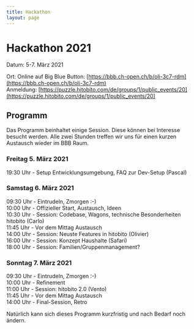 ```yaml
---
title: Hackathon
layout: page
---
```


# Hackathon 2021

Datum: 5-7. März 2021

Ort: Online auf Big Blue Button: [https://bbb.ch-open.ch/b/oli-3c7-rdm](https://bbb.ch-open.ch/b/oli-3c7-rdm)<br>
Anmeldung: [https://puzzle.hitobito.com/de/groups/1/public_events/20](https://puzzle.hitobito.com/de/groups/1/public_events/20)

## Programm

Das Programm beinhaltet einige Session. Diese können bei Interesse besucht werden. Alle zwei Stunden treffen wir uns für einen kurzen Austausch wieder im BBB Raum.

### Freitag 5. März 2021
19:30 Uhr - Setup Entwicklungsumgebung, FAQ zur Dev-Setup (Pascal)

### Samstag 6. März 2021
09:30 Uhr - Eintrudeln, Zmorgen :-)<br>
10:00 Uhr - Offizieller Start, Austausch, Ideen<br>
10:30 Uhr - Session: Codebase, Wagons, technische Besonderheiten hitobito (Carlo)<br>
11:45 Uhr - Vor dem Mittag Austausch<br>
14:00 Uhr - Session: Neuste Features in hitobito (Olivier)<br>
16:00 Uhr - Session: Konzept Haushalte (Safari)<br>
18:00 Uhr - Session: Familien/Gruppenmanagement?


### Sonntag 7. März 2021
09:30 Uhr - Eintrudeln, Zmorgen :-)<br>
10:00 Uhr - Refinement<br>
11:00 Uhr - Session: hitobito 2.0 (Vento)<br>
11:45 Uhr - Vor dem Mittag Austausch<br>
14:00 Uhr - Final-Session, Retro<br>

Natürlich kann sich dieses Programm kurzfristig und nach Bedarf noch ändern.
